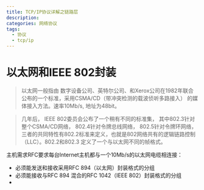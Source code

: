 ```yaml
---
title: TCP/IP协议详解之链路层
description: 
categories: 网络协议
tags:
  - 协议
  - tcp/ip
---
```


# 以太网和IEEE 802封装

> 以太网一般指由 数字设备公司、英特尔公司、和Xerox公司在1982年联合公布的一个标准，采用CSMA/CD（带冲突检测的载波侦听多路接入） 的媒体接入方法。速率10Mb/s, 地址为48bit。

>几年后， IEEE 802委员会公布了一个稍有不同的标准集， 其中802.3针对整个CSMA/CD网络， 802.4针对令牌总线网络， 802.5针对令牌环网络，三者的共同特性有802.2标准来定义，也就是802网络共有的逻辑链路控制（LLC）。802.2和802.3 定义了一个与以太网不同的帧格式。

主机需求RFC要求每台Internet主机都与一个10Mb/s的以太网电缆相连接：

+ 必须能发送和接收采用RFC 894（以太网）封装格式的分组
+ 必须能接收与RFC 894 混合的RFC 1042（IEEE 802）封装格式的分组
+ 



